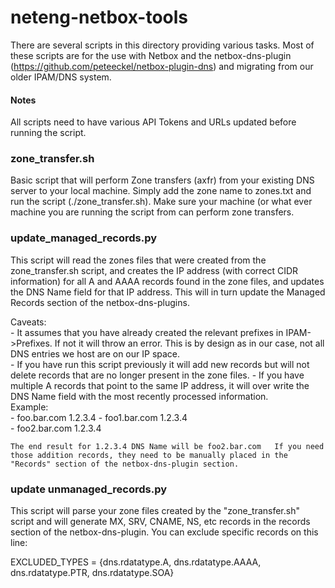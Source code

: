# neteng-netbox-tools


There are several scripts in this directory providing various tasks.  Most of these scripts are for the use with Netbox and the netbox-dns-plugin (https://github.com/peteeckel/netbox-plugin-dns) and migrating from our older IPAM/DNS system.

#### Notes
All scripts need to have various API Tokens and URLs updated before running the script.


### zone_transfer.sh ###
Basic script that will perform Zone transfers (axfr) from your existing DNS server to your local machine.   Simply add the zone name to zones.txt and run the script (./zone_transfer.sh).   Make sure your machine (or what ever machine you are running the script from can perform zone transfers.


### update_managed_records.py ###
This script will read the zones files that were created from the zone_transfer.sh script, and creates the IP address (with correct CIDR information) for all A and AAAA records found in the zone files, and updates the DNS Name field for that IP address.   This will in turn update the Managed Records section of the netbox-dns-plugins.

Caveats:   
	- It assumes that you have already created the relevant prefixes in IPAM->Prefixes.   If not it will throw an error.  This is by design as in our case, not all DNS entries we host are on our IP space.  
	- If you have run this script previously it will add new records but will not delete records that are no longer present in the zone files.
	- If you have multiple A records that point to the same IP address, it will over write the DNS Name field with the most recently processed information.  
	 Example:  
		- foo.bar.com 	1.2.3.4
		- foo1.bar.com	1.2.3.4   
		- foo2.bar.com	1.2.3.4  
	
	The end result for 1.2.3.4 DNS Name will be foo2.bar.com   If you need those addition records, they need to be manually placed in the "Records" section of the netbox-dns-plugin section.



### update unmanaged_records.py ###
This script will parse your zone files created by the "zone_transfer.sh" script and will generate MX, SRV, CNAME, NS, etc records in the records section of the netbox-dns-plugin.  You can exclude specific records on this line:

EXCLUDED_TYPES = {dns.rdatatype.A, dns.rdatatype.AAAA, dns.rdatatype.PTR, dns.rdatatype.SOA}



